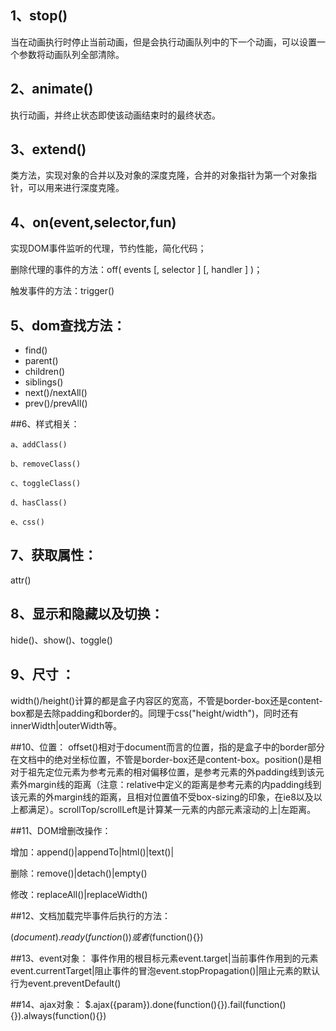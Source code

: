 ## 1、stop() 
当在动画执行时停止当前动画，但是会执行动画队列中的下一个动画，可以设置一个参数将动画队列全部清除。
## 2、animate() 
执行动画，并终止状态即使该动画结束时的最终状态。

## 3、extend()
类方法，实现对象的合并以及对象的深度克隆，合并的对象指针为第一个对象指针，可以用来进行深度克隆。


## 4、on(event,selector,fun)
实现DOM事件监听的代理，节约性能，简化代码；

删除代理的事件的方法：off( events [, selector ] [, handler ] )；

触发事件的方法：trigger()

## 5、dom查找方法：
- find()
- parent()
- children()
- siblings()
- next()/nextAll()
- prev()/prevAll()

##6、样式相关：

    a、addClass()
    
    b、removeClass()
    
    c、toggleClass()
    
    d、hasClass()
    
    e、css()

## 7、获取属性： 
attr()

## 8、显示和隐藏以及切换：
hide()、show()、toggle()

## 9、尺寸 ：
width()/height()计算的都是盒子内容区的宽高，不管是border-box还是content-box都是去除padding和border的。同理于css("height/width")，同时还有innerWidth|outerWidth等。

##10、位置：
offset()相对于document而言的位置，指的是盒子中的border部分在文档中的绝对坐标位置，不管是border-box还是content-box。position()是相对于祖先定位元素为参考元素的相对偏移位置，是参考元素的外padding线到该元素外margin线的距离（注意：relative中定义的距离是参考元素的内padding线到该元素的外margin线的距离，且相对位置值不受box-sizing的印象，在ie8以及以上都满足）。scrollTop/scrollLeft是计算某一元素的内部元素滚动的上|左距离。

##11、DOM增删改操作：

增加：append()|appendTo|html()|text()|

删除：remove()|detach()|empty()

修改：replaceAll()|replaceWidth()

##12、文档加载完毕事件后执行的方法：

$(document).ready(function(){})或者$(function(){})

##13、event对象：
事件作用的根目标元素event.target|当前事件作用到的元素event.currentTarget|阻止事件的冒泡event.stopPropagation()|阻止元素的默认行为event.preventDefault()

##14、ajax对象：
$.ajax({param}).done(function(){}).fail(function(){}).always(function(){})